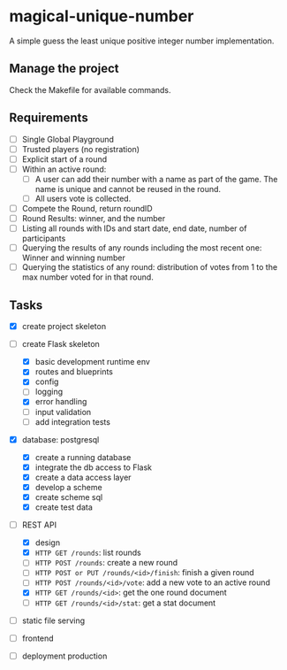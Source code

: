 # magical-unique-number

A simple guess the least unique positive integer number implementation.

## Manage the project

Check the Makefile for available commands.

## Requirements

- [ ] Single Global Playground
- [ ] Trusted players (no registration)
- [ ] Explicit start of a round
- [ ] Within an active round:
  - [ ] A user can add their number with a name as part of the game. The name is unique and cannot be reused in the round.
  - [ ] All users vote is collected.
- [ ] Compete the Round, return roundID
- [ ] Round Results: winner, and the number
- [ ] Listing all rounds with IDs and start date, end date, number of participants
- [ ] Querying the results of any rounds including the most recent one: Winner and winning number
- [ ] Querying the statistics of any round: distribution of votes from 1 to the max number voted for in that round.

## Tasks

- [x] create project skeleton
- [ ] create Flask skeleton
  - [x] basic development runtime env
  - [x] routes and blueprints
  - [x] config
  - [ ] logging
  - [x] error handling
  - [ ] input validation
  - [ ] add integration tests
- [x] database: postgresql
  - [x] create a running database
  - [x] integrate the db access to Flask
  - [x] create a data access layer
  - [x] develop a scheme
  - [x] create scheme sql
  - [x] create test data
- [ ] REST API 
  - [x] design
  - [x] `HTTP GET /rounds`: list rounds
  - [ ] `HTTP POST /rounds`: create a new round
  - [ ] `HTTP POST or PUT /rounds/<id>/finish`: finish a given round
  - [ ] `HTTP POST /rounds/<id>/vote`: add a new vote to an active round
  - [x] `HTTP GET /rounds/<id>`: get the one round document
  - [ ] `HTTP GET /rounds/<id>/stat`: get a stat document
- [ ] static file serving
- [ ] frontend
- [ ] deployment production

